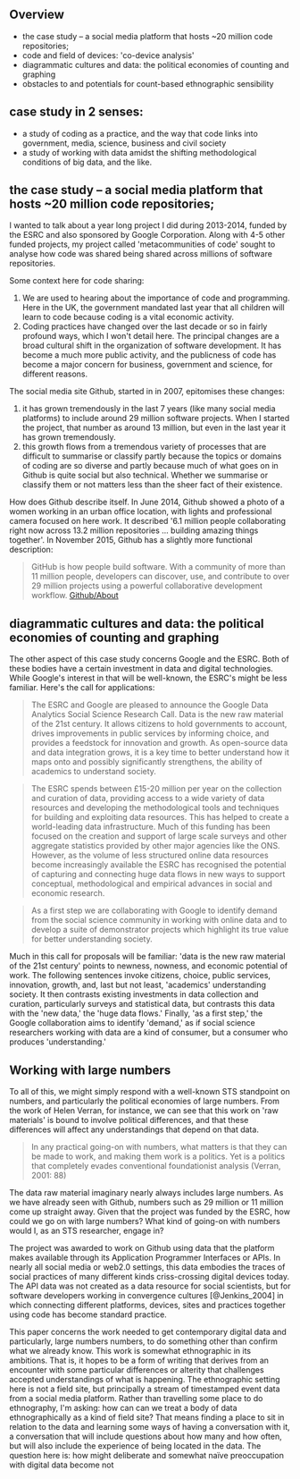 ## Overview

- the case study – a social media platform that hosts ~20 million code repositories; 
- code and field of devices: 'co-device analysis'
- diagrammatic cultures and data:  the political economies of counting and graphing
- obstacles to and potentials for count-based ethnographic sensibility


## case study in 2 senses:

- a study of coding as a practice, and the way that code links into government, media, science, business and civil society
- a study of working with data amidst the shifting methodological conditions of big data, and the like.


## the case study – a social media platform that hosts ~20 million code repositories; 

I wanted to talk about a year long project I did during 2013-2014, funded by the ESRC and also sponsored by Google Corporation. Along with 4-5 other funded projects, my project called 'metacommunities of code' sought to analyse how code was shared being shared across millions of software repositories.

Some context here for code sharing:

1. We are used to hearing about the importance of code and programming. Here in the UK, the government mandated last year that all children will learn to code because coding is a vital economic activity. 
2. Coding practices have changed over the last decade or so in fairly profound ways, which I won't detail here. The principal changes are a broad cultural shift in the organization of software development. It has become a much more public activity, and the publicness of code has become a major concern for business, government and science, for different reasons.

The social media site Github, started in in 2007, epitomises these changes:
1. it has grown tremendously in the last 7 years (like many social media platforms) to include around 29 million software projects. When I started the project, that number as around 13 million, but even in the last year it has grown tremendously. 
2. this growth flows from a tremendous variety of processes that are difficult to summarise or classify partly because the topics or domains of coding are so diverse and partly because much of what goes on in Github is quite social but also technical. Whether we summarise or classify them or not matters less than the sheer fact of their existence.  

How does Github describe itself. In June 2014, Github showed a photo of a women working in an urban office location, with lights and professional camera focused on here work. It described '6.1 million people collaborating right now across 13.2 million repositories ... building amazing things together'. In November 2015, Github has a slightly more functional description:

>GitHub is how people build software. With a community of more than 11 million people, developers can discover, use, and contribute to over 29 million projects using a powerful collaborative development workflow. [Github/About](https://github.com/about)

## diagrammatic cultures and data:  the political economies of counting and graphing

The other aspect of this case study concerns Google and the ESRC. Both of these bodies have a certain investment in data and digital technologies. While Google's interest in that will be well-known, the ESRC's might be less familiar. Here's the call for applications:

>The ESRC and Google are pleased to announce the Google Data Analytics Social Science Research Call. Data is the new raw material of the 21st century. It allows citizens to hold governments to account, drives improvements in public services by informing choice, and provides a feedstock for innovation and growth. As open-source data and data integration grows, it is a key time to better understand how it maps onto and possibly significantly strengthens, the ability of academics to understand society. 

>The ESRC spends between £15-20 million per year on the collection and curation of data, providing access to a wide variety of data resources and developing the methodological tools and techniques for building and exploiting data resources. This has helped to create a world-leading data infrastructure. Much of this funding has been focused on the creation and support of large scale surveys and other aggregate statistics provided by other major agencies like the ONS. However, as the volume of less structured online data resources become increasingly available the ESRC has recognised the potential of capturing and connecting huge data flows in new ways to support conceptual, methodological and empirical advances in social and economic research. 

> As a first step we are collaborating with Google to identify demand from the social science community in working with online data and to develop a suite of demonstrator projects which highlight its true value for better understanding society.


Much in this call for proposals will be familiar: 'data is the new raw material of the 21st century' points to newness, nowness, and economic potential of work. The following sentences invoke citizens, choice, public services, innovation, growth, and, last but not least, 'academics' understanding society. It then contrasts existing investments in data collection and curation, particularly surveys and statistical data, but contrasts this data with the 'new data,' the 'huge data flows.' Finally, 'as a first step,' the Google collaboration aims to identify 'demand,' as if social science researchers working with data are a kind of consumer, but a consumer who produces 'understanding.' 

## Working with large numbers

To all of this, we might simply respond with a well-known STS standpoint on numbers, and particularly the political economies of large numbers. From the work of Helen Verran, for instance, we can see that this work on 'raw materials' is bound to involve political differences, and that these differences will affect any understandings that depend on that data.  

>In any practical going-on with numbers, what matters is that they can be made  to work, and making them work is  a politics. Yet is a politics that completely evades conventional foundationist analysis (Verran, 2001: 88)

The data raw material imaginary nearly always includes large numbers. As we have already seen with Github, numbers such as 29 million or 11 million come up straight away. Given that the project was funded by the ESRC, how could we go on with large numbers? What kind of going-on with numbers would I,  as an STS researcher, engage in?  

The project was awarded to work on Github using data that the platform makes available through its Application Programmer Interfaces or APIs. In nearly all social media or web2.0 settings, this data embodies the traces of social practices of many different kinds criss-crossing digital devices today. The API data was not created as a data resource for social scientists, but for software developers working in convergence cultures [@Jenkins_2004] in which connecting different platforms, devices, sites and practices together using code has become standard practice. 

This paper concerns the work needed to get contemporary digital data and particularly, large numbers numbers, to do something other than confirm what we already know. This work is somewhat ethnographic in its ambitions. That is, it hopes to be a form of writing that derives from an encounter with some particular differences or alterity that challenges accepted understandings of what is happening. The ethnographic setting here is not a field site, but principally a stream of timestamped event data from a social media platform. Rather than travelling some place to do ethnography, I'm asking: how can can we treat a body of data ethnographically as a kind of field site? That means finding a place to sit in relation to the data and learning some ways of having a conversation with it, a conversation that will include questions about how many and how often, but will also include the experience of being located in the data. The question here is: how might deliberate and somewhat naïve preoccupation with digital data become not

